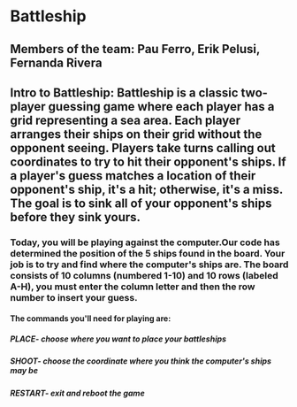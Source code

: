 # Battleship
## Members of the team: Pau Ferro, Erik Pelusi, Fernanda Rivera
## Intro to Battleship: Battleship is a classic two-player guessing game where each player has a grid representing a sea area. Each player arranges their ships on their grid without the opponent seeing. Players take turns calling out coordinates to try to hit their opponent's ships. If a player's guess matches a location of their opponent's ship, it's a hit; otherwise, it's a miss. The goal is to sink all of your opponent's ships before they sink yours. 

### Today, you will be playing against the computer.Our code has determined the position of the 5 ships found in the board. Your job is to try and find where the computer's ships are. The board consists of 10 columns (numbered 1-10) and 10 rows (labeled A-H), you must enter the column letter and then the row number to insert your guess. 

#### The commands you'll need for playing are:

##### PLACE- choose where you want to place your battleships
##### SHOOT- choose the coordinate where you think the computer's ships may be
##### RESTART- exit and reboot the game
